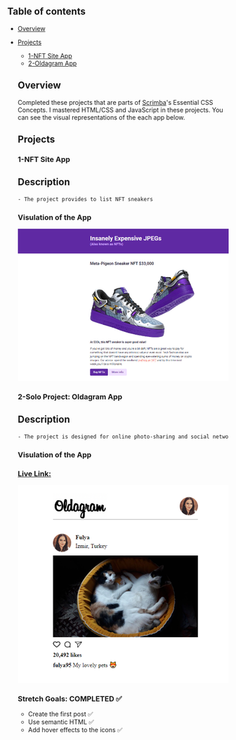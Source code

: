 ## Table of contents

- [Overview](#overview)

- [Projects](#projects)

  - [1-NFT Site App](#nft-site)
  - [2-Oldagram App](#oldagram-site)

  ## Overview

  Completed these projects that are parts of [Scrimba](https://scrimba.com/learn/frontend/)'s Essential CSS Concepts.  I mastered HTML/CSS and JavaScript in these projects.
  You can see the visual representations of the each app below.

  ## Projects

  ### 1-NFT Site App
  
  ## Description
  ```bash
  - The project provides to list NFT sneakers 
  ```

  ### Visulation of the App


  ![image](./1-NFT-site/nft-site.png)


 
  ### 2-Solo Project: Oldagram App
  
    ## Description
  ```bash
  - The project is designed for online photo-sharing and social network platform 
  ```
  
  ### Visulation of the App 
  ### [Live Link:](https://scrimba-oldagram-app.netlify.app/)

    ![image](./2-solo-project-oldagram-app/oldagram.png)
    

  ### Stretch Goals: COMPLETED ✅

  - Create the first post ✅
  - Use semantic HTML ✅
  - Add hover effects to the icons ✅
  
  
